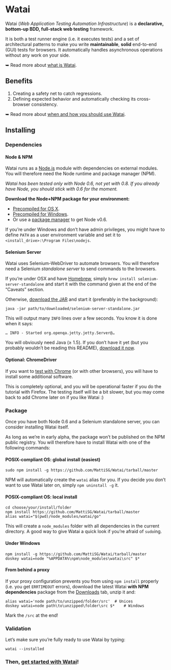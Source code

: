 Watai
=====

Watai (_Web Application Testing Automation Infrastructure_) is a **declarative, bottom-up BDD, full-stack web testing** framework.

It is both a test runner engine (i.e. it executes tests) and a set of architectural patterns to make you write **maintainable**, **solid** end-to-end (GUI) tests for browsers. It automatically handles asynchronous operations without any work on your side.

➥ Read more about [what is Watai](https://github.com/MattiSG/Watai/wiki/Definition).

Benefits
--------

1. Creating a safety net to catch regressions.
2. Defining expected behavior and automatically checking its cross-browser consistency.

➥ Read more about [when and how you should use Watai](https://github.com/MattiSG/Watai/wiki/Rationale).

Installing
----------

### Dependencies ###

#### Node & NPM ####

Watai runs as a [Node.js](http://nodejs.org) module with dependencies on external modules. You will therefore need the Node runtime and package manager (NPM).

_Watai has been tested only with Node 0.6, not yet with 0.8. If you already have Node, you should stick with 0.6 for the moment._

**Download the Node+NPM package for your environment:**

- [Precompiled for OS X](http://nodejs.org/dist/v0.6.18/node-v0.6.18.pkg).
- [Precompiled for Windows](http://nodejs.org/dist/v0.6.18/node-v0.6.18.msi).
- Or use a [package manager](https://github.com/joyent/node/wiki/Installing-Node.js-via-package-manager) to get Node v0.6.

If you’re under Windows and don’t have admin privileges, you might have to define `PATH` as a user environment variable and set it to `<install_drive>:\Program Files\nodejs`.

#### Selenium Server ####

Watai uses Selenium-WebDriver to automate browsers. You will therefore need a Selenium _standalone server_ to send commands to the browsers.

If you’re under OSX and have [Homebrew](http://mxcl.github.com/homebrew/), simply `brew install selenium-server-standalone` and start it with the command given at the end of the “Caveats” section.

Otherwise, [download the JAR](https://code.google.com/p/selenium/downloads/detail?name=selenium-server-standalone-2.24.1.jar) and start it (preferably in the background):

	java -jar path/to/downloaded/selenium-server-standalone.jar

This will output many `INFO` lines over a few seconds. You know it is done when it says:

	… INFO - Started org.openqa.jetty.jetty.Server@…

You will obviously need Java (≥ 1.5). If you don’t have it yet (but you probably wouldn’t be reading this README), [download it now](http://java.com/download).

#### Optional: ChromeDriver ####

If you want to [test with Chrome](https://github.com/MattiSG/Watai/wiki/Testing-with-Chrome) (or with other browsers), you will have to install some additional software.

This is completely optional, and you will be operational faster if you do the tutorial with Firefox. The testing itself will be a bit slower, but you may come back to add Chrome later on if you like Watai  :)

### Package ###

Once you have both Node 0.6 and a Selenium standalone server, you can consider installing Watai itself.

As long as we’re in early alpha, the package won’t be published on the NPM public registry. You will therefore have to install Watai with one of the following commands:

#### POSIX-compliant OS: global install (easiest) ####

	sudo npm install -g https://github.com/MattiSG/Watai/tarball/master

NPM will automatically create the `watai` alias for you. If you decide you don’t want to use Watai later on, simply `npm uninstall -g` it.

#### POSIX-compliant OS: local install ####

	cd choose/your/install/folder
	npm install https://github.com/MattiSG/Watai/tarball/master
	alias watai="$(pwd)/node_modules/watai/go"

This will create a `node_modules` folder with all dependencies in the current directory. A good way to give Watai a quick look if you’re afraid of `sudo`ing.

#### Under Windows ####

	npm install -g https://github.com/MattiSG/Watai/tarball/master
	doskey watai=node "%APPDATA%\npm\node_modules\watai\src" $*

#### From behind a proxy ####

If your proxy configuration prevents you from using `npm install` properly (i.e. you get `ERRTIMEOUT` errors), download the latest Watai **with NPM dependencies** package from the [Downloads](https://github.com/MattiSG/Watai/downloads) tab, unzip it and:

	alias watai='node path/to/unzipped/folder/src'	# Unices
	doskey watai=node path\to\unzipped\folder\src $*	# Windows

Mark the `/src` at the end!

### Validation ###

Let’s make sure you’re fully ready to use Watai by typing:

	watai --installed

### Then, [get started with Watai](https://github.com/MattiSG/Watai/wiki/Introduction)! ###
